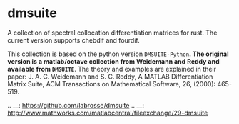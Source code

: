 dmsuite
=======

A collection of spectral collocation differentiation matrices for rust.
The current version supports chebdif and fourdif.

This collection is based on the python version `DMSUITE-Python`__.
The original version is a matlab/octave collection from Weidemann and Reddy and available from `DMSUITE`__. 
The theory and examples are
explained in their paper: J. A. C. Weidemann and S. C. Reddy, A MATLAB
Differentiation Matrix Suite, ACM Transactions on Mathematical Software, 26,
(2000): 465-519.

.. __: https://github.com/labrosse/dmsuite
.. __: http://www.mathworks.com/matlabcentral/fileexchange/29-dmsuite